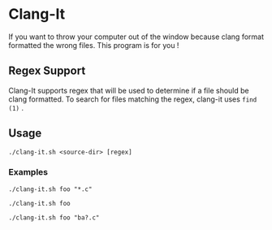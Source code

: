 # Clang-It

If you want to throw your computer out of the window because clang format formatted the wrong files. This program is for you !


## Regex Support

Clang-It supports regex that will be used to determine if a file should be clang formatted. To search for files matching the regex, clang-it uses ``find (1)`` .

## Usage
``./clang-it.sh <source-dir> [regex]``
### Examples
``./clang-it.sh foo "*.c"``

``./clang-it.sh foo``

``./clang-it.sh foo "ba?.c"``
